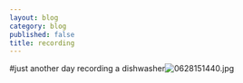 ```yaml
---
layout: blog
category: blog
published: false
title: recording
---
```


#just another day recording a dishwasher![0628151440.jpg]({{site.baseurl}}/media/0628151440.jpg)

